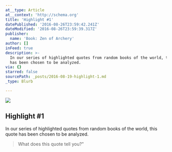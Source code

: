 ```yaml
---
at__type: Article
at__context: 'http://schema.org'
title: 'Highlight #1'
datePublished: '2016-08-26T23:59:42.241Z'
dateModified: '2016-08-26T23:59:39.317Z'
publisher:
  name: 'Book: Zen of Archery'
author: []
inFeed: true
description: >-
  In our series of highlighted quotes from random books of the world, this quote
  has been chosen to be analyzed.
via: {}
starred: false
sourcePath: _posts/2016-08-19-highlight-1.md
_type: Blurb

---
```

<article style=""><img src="https://the-grid-user-content.s3-us-west-2.amazonaws.com/f49bae7d-388f-4370-8bb9-151ae957d302.jpg" /><h1>Highlight #1</h1></article>

In our series of highlighted quotes from random books of the world, this quote has been chosen to be analyzed.

> What does this quote tell you?"